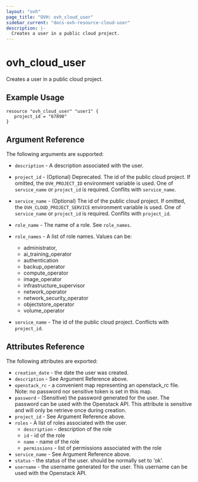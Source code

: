 ```yaml
---
layout: "ovh"
page_title: "OVH: ovh_cloud_user"
sidebar_current: "docs-ovh-resource-cloud-user"
description: |-
  Creates a user in a public cloud project.
---
```


# ovh_cloud_user

Creates a user in a public cloud project.

## Example Usage

```hcl
resource "ovh_cloud_user" "user1" {
   project_id = "67890"
}
```

## Argument Reference

The following arguments are supported:

* `description` - A description associated with the user.

* `project_id` - (Optional) Deprecated. The id of the public cloud project. If omitted,
    the `OVH_PROJECT_ID` environment variable is used.
    One of `service_name` or `project_id` is required. Conflits with `service_name`.

* `service_name` - (Optional) The id of the public cloud project. If omitted,
    the `OVH_CLOUD_PROJECT_SERVICE` environment variable is used. 
    One of `service_name` or `project_id` is required. Conflits with `project_id`.

* `role_name` -  The name of a role. See `role_names`.

* `role_names` - A list of role names. Values can be: 
  - administrator,
  - ai_training_operator
  - authentication
  - backup_operator
  - compute_operator
  - image_operator 
  - infrastructure_supervisor
  - network_operator
  - network_security_operator
  - objectstore_operator
  - volume_operator

* `service_name` -  The id of the public cloud project. Conflicts with `project_id`.


## Attributes Reference

The following attributes are exported:

* `creation_date` - the date the user was created.
* `description` - See Argument Reference above.
* `openstack_rc` - a convenient map representing an openstack_rc file.
   Note: no password nor sensitive token is set in this map.
* `password` - (Sensitive) the password generated for the user. The password can
   be used with the Openstack API. This attribute is sensitive and will only be
   retrieve once during creation.
* `project_id` - See Argument Reference above.
* `roles` - A list of roles associated with the user.
  * `description` - description of the role
  * `id` - id of the role
  * `name` - name of the role
  * `permissions` - list of permissions associated with the role
* `service_name` - See Argument Reference above.
* `status` - the status of the user. should be normally set to 'ok'.
* `username` - the username generated for the user. This username can be used with
   the Openstack API.
